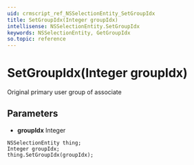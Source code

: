```yaml
---
uid: crmscript_ref_NSSelectionEntity_SetGroupIdx
title: SetGroupIdx(Integer groupIdx)
intellisense: NSSelectionEntity.SetGroupIdx
keywords: NSSelectionEntity, GetGroupIdx
so.topic: reference
---
```


# SetGroupIdx(Integer groupIdx)

Original primary user group of associate

## Parameters

* **groupIdx** Integer

```crmscript
NSSelectionEntity thing;
Integer groupIdx;
thing.SetGroupIdx(groupIdx);
```

